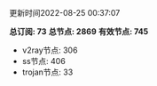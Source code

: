 更新时间2022-08-25 00:37:07

**总订阅: 73**
**总节点: 2869**
**有效节点: 745**
- v2ray节点: 306
- ss节点: 406
- trojan节点: 33
